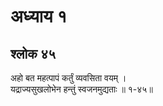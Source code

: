 # अध्याय १

## श्लोक ४५

अहो बत महत्पापं कर्तुं व्यवसिता वयम् ।<br>यद्राज्यसुखलोभेन हन्तुं स्वजनमुद्यताः ॥ १-४५॥<br><br>

